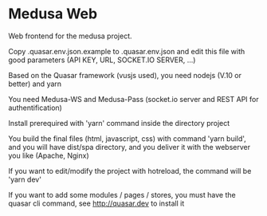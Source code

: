 # Medusa Web

Web frontend for the medusa project.


Copy .quasar.env.json.example to .quasar.env.json and edit this file with good parameters (API KEY, URL, SOCKET.IO SERVER, ...)

Based on the Quasar framework (vusjs used), you need nodejs (V.10 or better) and yarn

You need Medusa-WS and Medusa-Pass (socket.io server and REST API for authentification)

Install prerequired with 'yarn' command inside the directory project

You build the final files (html, javascript, css) with command 'yarn build', and you will have dist/spa directory, and you deliver it with the webserver you like (Apache, Nginx)

If you want to edit/modify the project with hotreload, the command will be 'yarn dev'

If you want to add some modules / pages / stores, you must have the quasar cli command, see <http://quasar.dev> to install it
